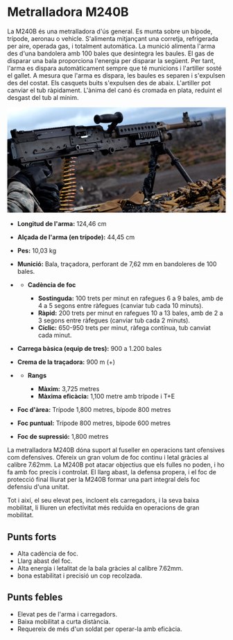 # Metralladora M240B

La M240B és una metralladora d'ús general. Es munta sobre un bípode, trípode, aeronau o vehicle. S'alimenta mitjançant una corretja, refrigerada per aire, operada gas, i totalment automàtica. La munició alimenta l'arma des d'una bandolera amb 100 bales que desintegra les baules. El gas de disparar una bala proporciona l'energia per disparar la següent. Per tant, l'arma es dispara automàticament sempre que té municions i l'artiller sosté el gallet. A mesura que l'arma es dispara, les baules es separen i s'expulsen des del costat. Els casquets buits s'expulsen des de abaix. L'artiller pot canviar el tub ràpidament. L'ànima del canó és cromada en plata, reduint el desgast del tub al mínim.

![image](../_imatges/ebc_m240_01.jpg)

  - **Longitud de l'arma:** 124,46 cm

  - **Alçada de l'arma (en trípode):** 44,45 cm

  - **Pes:** 10,03 kg

  - **Munició:** Bala, traçadora, perforant de 7,62 mm en bandoleres de 100 bales.

  -   - **Cadència de foc**
        
          - **Sostinguda:** 100 trets per minut en rafegues 6 a 9 bales, amb de 4 a 5 segons entre ràfegues (canviar tub cada 10 minuts).
          - **Ràpid:** 200 trets per minut en rafegues 10 a 13 bales, amb de 2 a 3 segons entre ràfegues (canviar tub cada 2 minuts).
          - **Cíclic:** 650-950 trets per minut, ràfega contínua, tub canviat cada minut.

  - **Carrega bàsica (equip de tres):** 900 a 1.200 bales

  - **Crema de la traçadora:** 900 m (+)

  -   - **Rangs**
        
          - **Màxim:** 3,725 metres
          - **Màxima eficàcia:** 1,100 metre amb trípode i T+E

  - **Foc d'àrea:** Trípode 1,800 metres, bípode 800 metres

  - **Foc puntual:** Trípode 800 metres, bípode 600 metres

  - **Foc de supressió:** 1,800 metres

La metralladora M240B dóna suport al fuseller en operacions tant ofensives com defensives. Ofereix un gran volum de foc continu i letal gràcies al calibre 7.62mm. La M240B pot atacar objectius que els fulles no poden, i ho fa amb foc precís i controlat. El llarg abast, la defensa propera, i el foc de protecció final lliurat per la M240B formar una part integral dels foc defensiu d'una unitat.

Tot i així, el seu elevat pes, incloent els carregadors, i la seva baixa mobilitat, li lliuren un efectivitat més reduïda en operacions de gran mobilitat.

## Punts forts

  - Alta cadència de foc.
  - Llarg abast del foc.
  - Alta energia i letalitat de la bala gràcies al calibre 7.62mm.
  - bona estabilitat i precisió un cop recolzada.

## Punts febles

  - Elevat pes de l'arma i carregadors.
  - Baixa mobilitat a curta distància.
  - Requereix de més d'un soldat per operar-la amb eficàcia.
